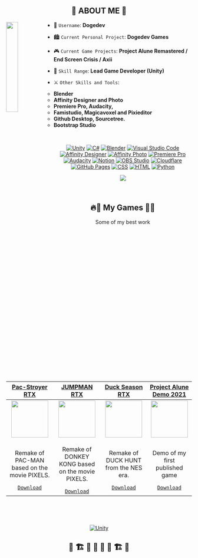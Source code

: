 <h2 align="center">🔰 ABOUT ME 🔰</h2>

<img align='left' src='https://dogedev.net/assets/img/webp/bitemoji1.webp' width='25%'>  

  
* 🔰 `Username`: **Dogedev**
* 🏙️ `Current Personal Project`: **Dogedev Games**
* 🎮 `Current Game Projects`: **Project Alune Remastered / End Screen Crisis / Axii**
* 🌲 `Skill Range`: **Lead Game Developer (Unity)**
* ⚔️ `Other Skills and Tools`:

    * **Blender**
    * **Affinity Designer and Photo**
    * **Premiere Pro, Audacity,**
    * **Famistudio, Magicavoxel and Pixieditor**
    * **Github Desktop, Sourcetree.**
    * **Bootstrap Studio**
    
<p align="center">
    &emsp;
</p>

<p align="center">
<a href="#"><img alt="Unity" src="https://img.shields.io/badge/Unity-000000.svg?logo=unity&logoColor=white"></a>
<a href=""><img alt="C#" src="https://custom-icon-badges.demolab.com/badge/C%23-68217A.svg?logo=cs2&logoColor=white"></a>
<a href="#"><img alt="Blender" src="https://img.shields.io/badge/Blender-orange?style=flat&logo=blender&logoColor=white"></a>
<a href="#"><img alt="Visual Studio Code" src="https://img.shields.io/badge/Visual%20Studio%20Code-0078d7.svg?logo=visual-studio-code&logoColor=white"></a>
<a href="#"><img alt="Affinity Designer" src="https://img.shields.io/badge/Affinity%20Designer-blue?style=flat&logo=affinitydesigner&logoColor=white"></a>
<a href="#"><img alt="Affinity Photo" src="https://img.shields.io/badge/Affinity%20Photo-purple?style=flat&logo=affinityphoto&logoColor=white"></a>
<a href="#"><img alt="Premiere Pro" src="https://img.shields.io/badge/-Adobe Premiere Pro-9999FF?style=flat&logo=adobepremierepro&logoColor=whit"></a>
<a href="#"><img alt="Audacity" src="https://img.shields.io/badge/Audacity-%230000CC?style=flat&logo=audacity"></a>
<a href="#"><img alt="Notion" src="https://img.shields.io/badge/Notion-010101.svg?logo=notion&logoColor=white"></a>
<a href="#"><img alt="OBS Studio" src="https://img.shields.io/badge/-OBS-302E31?logo=obs-studio&logoColor=white"></a>
<a href="#"><img alt="Cloudflare" src="https://img.shields.io/badge/Cloudflare-F38020.svg?logo=cloudflare&logoColor=white"></a>
<a href="#"><img alt="GitHub Pages" src="https://img.shields.io/badge/GitHub%20Pages-327FC7.svg?logo=github&logoColor=white"></a>
<a href=""><img alt="CSS" src="https://img.shields.io/badge/CSS-1572B6.svg?logo=css3&logoColor=white"></a>
<a href=""><img alt="HTML" src="https://img.shields.io/badge/HTML-E34F26.svg?logo=html5&logoColor=white"></a>
<a href=""><img alt="Python" src="https://img.shields.io/badge/Python-14354C.svg?logo=python&logoColor=white"></a>

<p align="center">
    <img src="https://komarev.com/ghpvc/?username=dogedevnet&color=blueviolet"/>
</p>
<p align="center">
    &emsp;
</p>


<h2 align="center">🔥🐲  My Games  🐲🔥</h2>
<p align="center">Some of my best work</p>
  
| <a href="https://dogedevgames.itch.io/pac-stroyer-rtx" target="_blank">**Pac-Stroyer RTX**</a> | <a href="https://dogedevgames.itch.io/jumpman-rtx" target="_blank">**JUMPMAN RTX**</a> | <a href="https://dogedevgames.itch.io/duck-season-rtx" target="_blank">**Duck Season RTX**</a> | <a href="https://dogedevgames.itch.io/project-alune" target="_blank">**Project Alune Demo 2021**</a> |
| :---: | :---: | :---: | :---: |
<img align='center' src='https://dogedev.net/assets/img/gamepictures/IMG_PMRTX.webp?raw=true' width="100px"  height='100px'> | <img align='center' width="100px" src='https://dogedev.net/assets/img/gamepictures/IMG_JMRTX.webp?raw=true' height='100px'>  | <img align='center' src='https://dogedev.net/assets/img/gamepictures/IMG_DSRTX.webp' width="100px" height='100px'> | <img align='center' src='https://dogedev.net/assets/img/gamepictures/IMG_PA.webp?raw=true' width="100px" height='100px'> |
| <p>Remake of PAC-MAN based on the movie PIXELS.</p> <a href="https://dogedevgames.itch.io/pac-stroyer-rtx" target="_blank">`Download`</a> | <p>Remake of DONKEY KONG based on the movie PIXELS.</p> <a href="https://dogedevgames.itch.io/jumpman-rtx" target="_blank">`Download`</a> | <p>Remake of DUCK HUNT from the NES era.</p> <a href="https://dogedevgames.itch.io/duck-season-rtx" target="_blank">`Download`</a> | <p>Demo of my first published game</p> <a href="https://dogedevgames.itch.io/project-alune" target="_blank">`Download`</a> |
<br/>

<p align="center">
    &emsp;
</p>

<p align="center">
<a href="https://dogedev.net/"><img alt="Unity" src="https://dogedev.net/assets/img/webp/DDNET_LOGO_FULLRES.png"></a>

</p>

<h2 align="center">🚧 🏗️ 🧱 🦺 🧱 🦺 🏗️ 🚧</h2>

<p align="center">
    &emsp;
</p>

